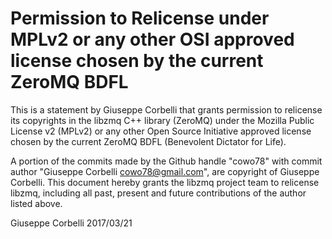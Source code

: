 # Permission to Relicense under MPLv2 or any other OSI approved license chosen by the current ZeroMQ BDFL

This is a statement by Giuseppe Corbelli
that grants permission to relicense its copyrights in the libzmq C++
library (ZeroMQ) under the Mozilla Public License v2 (MPLv2) or any other 
Open Source Initiative approved license chosen by the current ZeroMQ 
BDFL (Benevolent Dictator for Life).

A portion of the commits made by the Github handle "cowo78" with
commit author "Giuseppe Corbelli <cowo78@gmail.com>", are copyright of Giuseppe Corbelli.
This document hereby grants the libzmq project team to relicense libzmq, 
including all past, present and future contributions of the author listed above.

Giuseppe Corbelli
2017/03/21
